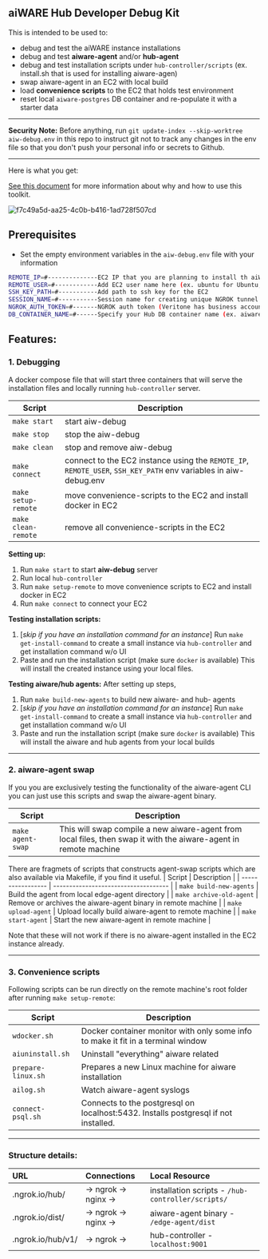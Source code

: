 ## aiWARE Hub Developer Debug Kit

This is intended to be used to:
- debug and test the aiWARE instance installations
- debug and test **aiware-agent** and/or **hub-agent**
- debug and test installation scripts under `hub-controller/scripts` (ex. install.sh that is used for installing aiware-agen)
- swap aiware-agent in an EC2 with local build
- load **convenience scripts** to the EC2 that holds test environment
- reset local `aiware-postgres` DB container and re-populate it with a starter data

---

**Security Note:**
Before anything, run `git update-index --skip-worktree aiw-debug.env` in this repo to instruct git not to track any changes in the env file so that you don't push your personal info or secrets to Github.

---
Here is what you get:

[See this document](https://steel-ventures.atlassian.net/wiki/spaces/~294271644/pages/2637660501/Setup+Local+Debugging+Env+-+Improved) for more information about why and how to use this toolkit.

![f7c49a5d-aa25-4c0b-b416-1ad728f507cd](https://user-images.githubusercontent.com/89795043/149984435-d7e83465-03ea-460c-802b-721b36cc20bc.png)


## Prerequisites

- Set the empty environment variables in the `aiw-debug.env` file with your information

```sh
REMOTE_IP=#--------------EC2 IP that you are planning to install th aiWARE instance in
REMOTE_USER=#------------Add EC2 user name here (ex. ubuntu for Ubuntu, ec2-user for RHEL)
SSH_KEY_PATH=#-----------Add path to ssh key for the EC2
SESSION_NAME=#-----------Session name for creating unique NGROK tunnel subdomain
NGROK_AUTH_TOKEN=#-------NGROK auth token (Veritone has business account, login NGROK dashboard with your email and paste auth token here)
DB_CONTAINER_NAME=#------Specify your Hub DB container name (ex. aiware-postgres)
```

## Features:

### 1. Debugging

A docker compose file that will start three containers that will serve the installation files and locally running `hub-controller` server.

| Script              | Description                                                                                                                  |
| ------------------- | ---------------------------------------------------------------------------------------------------------------------------- |
| `make start` | start aiw-debug |
| `make stop` | stop the aiw-debug |
| `make clean` | stop and remove aiw-debug |
| `make connect`      | connect to the EC2 instance using the `REMOTE_IP`, `REMOTE_USER`, `SSH_KEY_PATH` env variables in aiw-debug.env |
| `make setup-remote` | move convenience-scripts to the EC2 and install docker in EC2 |
| `make clean-remote` | remove all convenience-scripts in the EC2                                                                |

**Setting up:**
1. Run `make start` to start **aiw-debug** server
1. Run local `hub-controller`
1. Run `make setup-remote` to move convenience scripts to EC2 and install docker in EC2
1. Run `make connect` to connect your EC2

**Testing installation scripts:**
1. [_skip if you have an installation command for an instance_] Run `make get-install-command` to create a small instance via `hub-controller` and get installation command w/o UI
1. Paste and run the installation script (make sure `docker` is available)
This will install the created instance using your local files.

**Testing aiware/hub agents:**
After setting up steps,
1. Run `make build-new-agents` to build new aiware- and hub- agents
1. [_skip if you have an installation command for an instance_] Run `make get-install-command` to create a small instance via `hub-controller` and get installation command w/o UI
1. Paste and run the installation script (make sure `docker` is available)
This will install the aiware and hub agents from your local builds

---

### 2. aiware-agent swap

If you you are exclusively testing the functionality of the aiware-agent CLI you can just use this scripts and swap the aiware-agent binary.

| Script            | Description                                                                                                      |
| ----------------- | ---------------------------------------------------------------------------------------------------------------- |
| `make agent-swap` | This will swap compile a new aiware-agent from local files, then swap it with the aiware-agent in remote machine |

There are fragmets of scripts that constructs agent-swap scripts which are also available via Makefile, if you find it useful.
| Script | Description |
| ----------------- | ------------------------------------ |
| `make build-new-agents` | Build the agent from local edge-agent directory |
| `make archive-old-agent` | Remove or archives the aiware-agent binary in remote machine |
| `make upload-agent` | Upload locally build aiware-agent to remote machine |
| `make start-agent` | Start the new aiware-agent in remote machine |

Note that these will not work if there is no aiware-agent installed in the EC2 instance already.

---

### 3. Convenience scripts
Following scripts can be run directly on the remote machine's root folder after running `make setup-remote`:

| Script             | Description                                                                         |
| ------------------ | ----------------------------------------------------------------------------------- |
| `wdocker.sh`       | Docker container monitor with only some info to make it fit in a terminal window    |
| `aiuninstall.sh`   | Uninstall "everything" aiware related                                               |
| `prepare-linux.sh` | Prepares a new Linux machine for aiware installation                                |
| `ailog.sh`         | Watch aiware-agent syslogs                                                          |
| `connect-psql.sh`  | Connects to the postgresql on localhost:5432. Installs postgresql if not installed. |

---
### Structure details:
| URL | Connections | Local Resource |
|:------------------------------ | :---------------- | :---------------------------------------------- |
| <hub-server-subdomain>.ngrok.io/hub/ | → ngrok → nginx → | installation scripts - `/hub-controller/scripts/` |
| <file-server-subdomain>.ngrok.io/dist/ | → ngrok → nginx → | aiware-agent binary - `/edge-agent/dist` |
| <file-server-subdomain>.ngrok.io/hub/v1/ | → ngrok → | hub-controller - `localhost:9001` |
